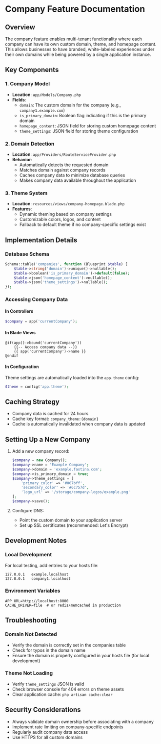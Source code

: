 # Company Feature Documentation

## Overview
The company feature enables multi-tenant functionality where each company can have its own custom domain, theme, and homepage content. This allows businesses to have branded, white-labeled experiences under their own domains while being powered by a single application instance.

## Key Components

### 1. Company Model
- **Location**: `app/Models/Company.php`
- **Fields**:
  - `domain`: The custom domain for the company (e.g., `company1.example.com`)
  - `is_primary_domain`: Boolean flag indicating if this is the primary domain
  - `homepage_content`: JSON field for storing custom homepage content
  - `theme_settings`: JSON field for storing theme configuration

### 2. Domain Detection
- **Location**: `app/Providers/RouteServiceProvider.php`
- **Behavior**:
  - Automatically detects the requested domain
  - Matches domain against company records
  - Caches company data to minimize database queries
  - Makes company data available throughout the application

### 3. Theme System
- **Location**: `resources/views/company-homepage.blade.php`
- **Features**:
  - Dynamic theming based on company settings
  - Customizable colors, logos, and content
  - Fallback to default theme if no company-specific settings exist

## Implementation Details

### Database Schema
```php
Schema::table('companies', function (Blueprint $table) {
    $table->string('domain')->unique()->nullable();
    $table->boolean('is_primary_domain')->default(false);
    $table->json('homepage_content')->nullable();
    $table->json('theme_settings')->nullable();
});
```

### Accessing Company Data

#### In Controllers
```php
$company = app('currentCompany');
```

#### In Blade Views
```blade
@if(app()->bound('currentCompany'))
    {{-- Access company data --}}
    {{ app('currentCompany')->name }}
@endif
```

#### In Configuration
Theme settings are automatically loaded into the `app.theme` config:
```php
$theme = config('app.theme');
```

## Caching Strategy
- Company data is cached for 24 hours
- Cache key format: `company_theme:{domain}`
- Cache is automatically invalidated when company data is updated

## Setting Up a New Company

1. Add a new company record:
   ```php
   $company = new Company();
   $company->name = 'Example Company';
   $company->domain = 'example.faxtina.com';
   $company->is_primary_domain = true;
   $company->theme_settings = [
       'primary_color' => '#007bff',
       'secondary_color' => '#6c757d',
       'logo_url' => '/storage/company-logos/example.png'
   ];
   $company->save();
   ```

2. Configure DNS:
   - Point the custom domain to your application server
   - Set up SSL certificates (recommended: Let's Encrypt)

## Development Notes

### Local Development
For local testing, add entries to your hosts file:
```
127.0.0.1   example.localhost
127.0.0.1   company1.localhost
```

### Environment Variables
```env
APP_URL=http://localhost:8000
CACHE_DRIVER=file  # or redis/memcached in production
```

## Troubleshooting

### Domain Not Detected
- Verify the domain is correctly set in the companies table
- Check for typos in the domain name
- Ensure the domain is properly configured in your hosts file (for local development)

### Theme Not Loading
- Verify `theme_settings` JSON is valid
- Check browser console for 404 errors on theme assets
- Clear application cache: `php artisan cache:clear`

## Security Considerations
- Always validate domain ownership before associating with a company
- Implement rate limiting on company-specific endpoints
- Regularly audit company data access
- Use HTTPS for all custom domains
